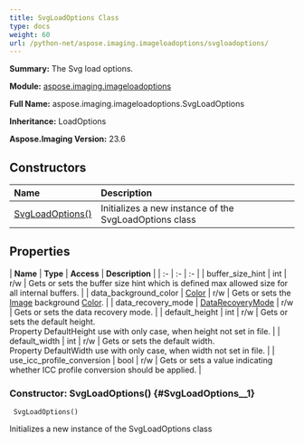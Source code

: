 ```yaml
---
title: SvgLoadOptions Class
type: docs
weight: 60
url: /python-net/aspose.imaging.imageloadoptions/svgloadoptions/
---
```


**Summary:** The Svg load options.

**Module:** [aspose.imaging.imageloadoptions](/imaging/python-net/aspose.imaging.imageloadoptions/)

**Full Name:** aspose.imaging.imageloadoptions.SvgLoadOptions

**Inheritance:** LoadOptions

**Aspose.Imaging Version:** 23.6

## **Constructors**
| **Name** | **Description** |
| :- | :- |
| [SvgLoadOptions()](#SvgLoadOptions__1) | Initializes a new instance of the SvgLoadOptions class |
## **Properties**
| **Name** | **Type** | **Access** | **Description** |
| :- | :- | :- |
| buffer_size_hint | int | r/w | Gets or sets the buffer size hint which is defined max allowed size for all internal buffers. |
| data_background_color | [Color](/imaging/python-net/aspose.imaging/color) | r/w | Gets or sets the [Image](/imaging/python-net/aspose.imaging/image/) background [Color](/imaging/python-net/aspose.imaging/color/). |
| data_recovery_mode | [DataRecoveryMode](/imaging/python-net/aspose.imaging/datarecoverymode) | r/w | Gets or sets the data recovery mode. |
| default_height | int | r/w | Gets or sets the default height.<br/>            Property DefaultHeight use with only case, when height not set in file. |
| default_width | int | r/w | Gets or sets the default width.<br/>            Property DefaultWidth use with only case, when width not set in file. |
| use_icc_profile_conversion | bool | r/w | Gets or sets a value indicating whether ICC profile conversion should be applied. |


### Constructor: SvgLoadOptions() {#SvgLoadOptions__1}


```
 SvgLoadOptions() 
```

Initializes a new instance of the SvgLoadOptions class

